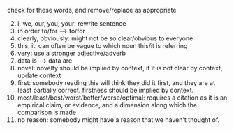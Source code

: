 check for these words, and remove/replace as appropriate

2. i, we, our, you, your: rewrite sentence
3. in order to/for --> to/for
4. clearly, obviously: might not be so clear/obvious to everyone
5. this, it: can often be vague to which noun this/it is referring
6. very: use a stronger adjective/adverb
8. data is --> data are
9. novel: novelty should be implied by context, if it is not clear by context, update context
10. first: somebody reading this will think they did it first, and they are at least partially correct. firstness should be implied by context.
11. most/least/best/worst/better/worse/optimal: requires a citation as it is an empirical claim, or evidence, and a dimension along which the comparison is made
12. no reason: somebody might have a reason that we haven't thought of.
